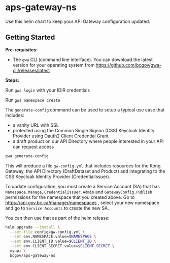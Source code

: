 # aps-gateway-ns

Use this helm chart to keep your API Gateway configuration updated.

## Getting Started

**Pre-requisites:**

- The `gwa` CLI (command line interface). You can download the latest version for your operating system from https://github.com/bcgov/gwa-cli/releases/latest

**Steps:**

Run `gwa login` with your IDIR credentials

Run `gwa namespace create`

The `generate-config` command can be used to setup a typical use case that includes:

- a vanity URL with SSL
- protected using the Common Single Signon (CSS) Keycloak Identity Provider using Oauth2 Client Credential Grant
- a draft product on our API Directory where people interested in your API can request access

```sh
gwa generate-config
```

This will produce a file `gw-config.yml` that includes resources for the Kong Gateway, the API Directory (DraftDataset and Product) and integrating to the CSS Keycloak Identity Provider (CredentialIssuer).

To update configuration, you must create a Service Account (SA) that has `Namespace.Manage`, `CredentialIssuer.Admin` and `GatewayConfig.Publish` permissions for the namespace that you created above. Go to https://api.gov.bc.ca/manager/namespaces , select your new namespace and go to `Service Accounts` to create the new SA.

You can then use that as part of the helm release:

```sh
helm upgrade --install \
  --set-file config=gw-config.yml \
  --set env.NAMESPACE.value=$NAMESPACE \
  --set env.CLIENT_ID.value=$CLIENT_ID \
  --set env.CLIENT_SECRET.value=$CLIENT_SECRET \
  myapi \
  bcgov/aps-gateway-ns
```
